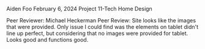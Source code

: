 Aiden Foo
February 6, 2024
Project 11-Tech Home Design

Peer Reviewer: Michael Heckerman
Peer Review: Site looks like the images that were provided. Only issue I could find was the elements on tablet didn't line up perfect, but considering that no images were provided for tablet. Looks good and functions good.
